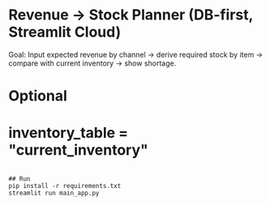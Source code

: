 # Revenue → Stock Planner (DB-first, Streamlit Cloud)

Goal: Input expected revenue by channel → derive required stock by item → compare with current inventory → show shortage.


# Optional
# inventory_table = "current_inventory"
```

## Run
pip install -r requirements.txt
streamlit run main_app.py
